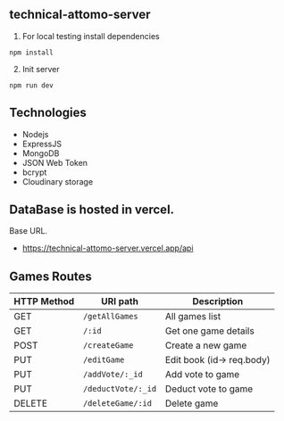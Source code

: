 ## technical-attomo-server

1. For local testing install dependencies

```
npm install
```

2. Init server

```
npm run dev
```

## Technologies

- Nodejs
- ExpressJS
- MongoDB
- JSON Web Token
- bcrypt
- Cloudinary storage

## DataBase is hosted in vercel.

Base URL.

- https://technical-attomo-server.vercel.app/api

## Games Routes

| HTTP Method | URI path           | Description               |
| ----------- | ------------------ | ------------------------- |
| GET         | `/getAllGames`     | All games list            |
| GET         | `/:id`             | Get one game details      |
| POST        | `/createGame`      | Create a new game         |
| PUT         | `/editGame`        | Edit book (id-> req.body) |
| PUT         | `/addVote/:_id`    | Add vote to game          |
| PUT         | `/deductVote/:_id` | Deduct vote to game       |
| DELETE      | `/deleteGame/:id`  | Delete game               |
